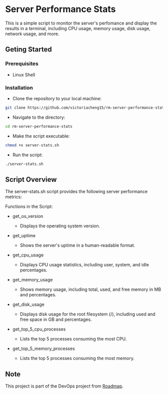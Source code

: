 # Server Performance Stats

This is a simple script to monitor the server's perfomance and display the results in a terminal, including CPU usage, memory usage, disk usage, network usage, and more.

## Geting Started

### Prerequisites
- Linux Shell

### Installation
- Clone the repository to your local machine:

```bash
git clone https://github.com/victoriacheng15/rm-server-performance-stats.git
```
- Navigate to the directory:

```bash
cd rm-server-performance-stats
```
- Make the script executable:

```bash
chmod +x server-stats.sh
```
- Run the script:

```bash
./server-stats.sh
```

## Script Overview

The server-stats.sh script provides the following server performance metrics:

Functions in the Script: 
- get_os_version
  - Displays the operating system version.

- get_uptime
  - Shows the server's uptime in a human-readable format.

- get_cpu_usage
  - Displays CPU usage statistics, including user, system, and idle percentages.

- get_memory_usage
  - Shows memory usage, including total, used, and free memory in MB and percentages.

- get_disk_usage
  - Displays disk usage for the root filesystem (/), including used and free space in GB and percentages.

- get_top_5_cpu_processes
  - Lists the top 5 processes consuming the most CPU.

- get_top_5_memory_processes
  - Lists the top 5 processes consuming the most memory.

## Note
This project is part of the DevOps project from [Roadmap](https://roadmap.sh/projects/server-stats).